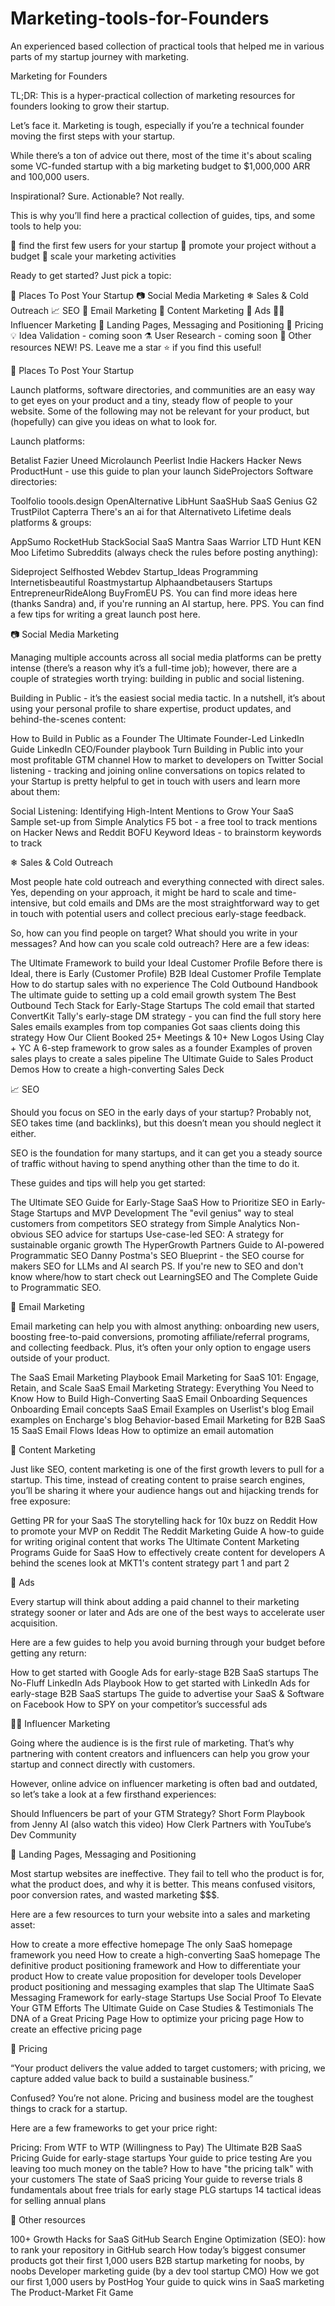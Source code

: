 # Marketing-tools-for-Founders
An experienced based collection of practical tools that helped me in various parts of my startup journey with marketing. 



Marketing for Founders

TL;DR: This is a hyper-practical collection of marketing resources for founders looking to grow their startup.


Let’s face it. Marketing is tough, especially if you’re a technical founder moving the first steps with your startup.

While there’s a ton of advice out there, most of the time it's about scaling some VC-funded startup with a big marketing budget to $1,000,000 ARR and 100,000 users.

Inspirational? Sure. Actionable? Not really.

This is why you’ll find here a practical collection of guides, tips, and some tools to help you:

🎯 find the first few users for your startup
📣 promote your project without a budget
🚀 scale your marketing activities


Ready to get started? Just pick a topic:

📣 Places To Post Your Startup
📷 Social Media Marketing
❄ Sales & Cold Outreach
📈 SEO
💌 Email Marketing
🧲 Content Marketing
💸 Ads
👩‍🏫 Influencer Marketing
🎯 Landing Pages, Messaging and Positioning
🎰 Pricing
💡 Idea Validation - coming soon
⚗ User Research - coming soon
🧨 Other resources NEW!
PS. Leave me a star ⭐ if you find this useful!



📣 Places To Post Your Startup

Launch platforms, software directories, and communities are an easy way to get eyes on your product and a tiny, steady flow of people to your website. Some of the following may not be relevant for your product, but (hopefully) can give you ideas on what to look for.

Launch platforms:

Betalist
Fazier
Uneed
Microlaunch
Peerlist
Indie Hackers
Hacker News
ProductHunt - use this guide to plan your launch
SideProjectors
Software directories:

Toolfolio
toools.design
OpenAlternative
LibHunt
SaaSHub
SaaS Genius
G2
TrustPilot
Capterra
There's an ai for that
Alternativeto
Lifetime deals platforms & groups:

AppSumo
RocketHub
StackSocial
SaaS Mantra
Saas Warrior
LTD Hunt
KEN Moo
Lifetimo
Subreddits (always check the rules before posting anything):

Sideproject
Selfhosted
Webdev
Startup_Ideas
Programming
Internetisbeautiful
Roastmystartup
Alphaandbetausers
Startups
EntrepreneurRideAlong
BuyFromEU
PS. You can find more ideas here (thanks Sandra) and, if you're running an AI startup, here.
PPS. You can find a few tips for writing a great launch post here.





📷 Social Media Marketing

Managing multiple accounts across all social media platforms can be pretty intense (there’s a reason why it’s a full-time job); however, there are a couple of strategies worth trying: building in public and social listening.

Building in Public - it’s the easiest social media tactic. In a nutshell, it’s about using your personal profile to share expertise, product updates, and behind-the-scenes content:

How to Build in Public as a Founder
The Ultimate Founder-Led LinkedIn Guide
LinkedIn CEO/Founder playbook
Turn Building in Public into your most profitable GTM channel
How to market to developers on Twitter
Social listening - tracking and joining online conversations on topics related to your Startup is pretty helpful to get in touch with users and learn more about them:

Social Listening: Identifying High-Intent Mentions to Grow Your SaaS
Sample set-up from Simple Analytics
F5 bot - a free tool to track mentions on Hacker News and Reddit
BOFU Keyword Ideas - to brainstorm keywords to track




❄ Sales & Cold Outreach

Most people hate cold outreach and everything connected with direct sales. Yes, depending on your approach, it might be hard to scale and time-intensive, but cold emails and DMs are the most straightforward way to get in touch with potential users and collect precious early-stage feedback.

So, how can you find people on target? What should you write in your messages? And how can you scale cold outreach? Here are a few ideas:

The Ultimate Framework to build your Ideal Customer Profile
Before there is Ideal, there is Early (Customer Profile)
B2B Ideal Customer Profile Template
How to do startup sales with no experience
The Cold Outbound Handbook
The ultimate guide to setting up a cold email growth system
The Best Outbound Tech Stack for Early-Stage Startups
The cold email that started ConvertKit
Tally's early-stage DM strategy - you can find the full story here
Sales emails examples from top companies
Got saas clients doing this strategy
How Our Client Booked 25+ Meetings & 10+ New Logos Using Clay + YC
A 6-step framework to grow sales as a founder
Examples of proven sales plays to create a sales pipeline
The Ultimate Guide to Sales Product Demos
How to create a high-converting Sales Deck




📈 SEO

Should you focus on SEO in the early days of your startup? Probably not, SEO takes time (and backlinks), but this doesn’t mean you should neglect it either.

SEO is the foundation for many startups, and it can get you a steady source of traffic without having to spend anything other than the time to do it.

These guides and tips will help you get started:

The Ultimate SEO Guide for Early-Stage SaaS
How to Prioritize SEO in Early-Stage Startups and MVP Development
The "evil genius" way to steal customers from competitors
SEO strategy from Simple Analytics
Non-obvious SEO advice for startups
Use-case-led SEO: A strategy for sustainable organic growth
The HyperGrowth Partners Guide to AI-powered Programmatic SEO
Danny Postma's SEO Blueprint - the SEO course for makers
SEO for LLMs and AI search
PS. If you're new to SEO and don't know where/how to start check out LearningSEO and The Complete Guide to Programmatic SEO.





💌 Email Marketing

Email marketing can help you with almost anything: onboarding new users, boosting free-to-paid conversions, promoting affiliate/referral programs, and collecting feedback. Plus, it’s often your only option to engage users outside of your product.

The SaaS Email Marketing Playbook
Email Marketing for SaaS 101: Engage, Retain, and Scale
SaaS Email Marketing Strategy: Everything You Need to Know
How to Build High-Converting SaaS Email Onboarding Sequences
Onboarding Email concepts
SaaS Email Examples on Userlist's blog
Email examples on Encharge's blog
Behavior-based Email Marketing for B2B SaaS
15 SaaS Email Flows Ideas
How to optimize an email automation




🧲 Content Marketing

Just like SEO, content marketing is one of the first growth levers to pull for a startup. This time, instead of creating content to praise search engines, you’ll be sharing it where your audience hangs out and hijacking trends for free exposure:

Getting PR for your SaaS
The storytelling hack for 10x buzz on Reddit
How to promote your MVP on Reddit
The Reddit Marketing Guide
A how-to guide for writing original content that works
The Ultimate Content Marketing Programs Guide for SaaS
How to effectively create content for developers
A behind the scenes look at MKT1's content strategy part 1 and part 2




💸 Ads

Every startup will think about adding a paid channel to their marketing strategy sooner or later and Ads are one of the best ways to accelerate user acquisition.

Here are a few guides to help you avoid burning through your budget before getting any return:

How to get started with Google Ads for early-stage B2B SaaS startups
The No-Fluff LinkedIn Ads Playbook
How to get started with LinkedIn Ads for early-stage B2B SaaS startups
The guide to advertise your SaaS & Software on Facebook
How to SPY on your competitor’s successful ads




👩‍🏫 Influencer Marketing

Going where the audience is is the first rule of marketing. That’s why partnering with content creators and influencers can help you grow your startup and connect directly with customers.

However, online advice on influencer marketing is often bad and outdated, so let’s take a look at a few firsthand experiences:

Should Influencers be part of your GTM Strategy?
Short Form Playbook from Jenny AI (also watch this video)
How Clerk Partners with YouTube’s Dev Community




🎯 Landing Pages, Messaging and Positioning

Most startup websites are ineffective. They fail to tell who the product is for, what the product does, and why it is better. This means confused visitors, poor conversion rates, and wasted marketing $$$.

Here are a few resources to turn your website into a sales and marketing asset:

How to create a more effective homepage
The only SaaS homepage framework you need
How to create a high-converting SaaS homepage
The definitive product positioning framework and How to differentiate your product
How to create value proposition for developer tools
Developer product positioning and messaging examples that slap
The Ultimate SaaS Messaging Framework for early-stage Startups
Use Social Proof To Elevate Your GTM Efforts
The Ultimate Guide on Case Studies & Testimonials
The DNA of a Great Pricing Page
How to optimize your pricing page
How to create an effective pricing page




🎰 Pricing

“Your product delivers the value added to target customers; with pricing, we capture added value back to build a sustainable business.”

Confused? You’re not alone. Pricing and business model are the toughest things to crack for a startup.

Here are a few frameworks to get your price right:

Pricing: From WTF to WTP (Willingness to Pay)
The Ultimate B2B SaaS Pricing Guide for early-stage startups
Your guide to price testing
Are you leaving too much money on the table?
How to have "the pricing talk" with your customers
The state of SaaS pricing
Your guide to reverse trials
8 fundamentals about free trials for early stage PLG startups
14 tactical ideas for selling annual plans




🧨 Other resources

100+ Growth Hacks for SaaS
GitHub Search Engine Optimization (SEO): how to rank your repository in GitHub search
How today’s biggest consumer products got their first 1,000 users
B2B startup marketing for noobs, by noobs
Developer marketing guide (by a dev tool startup CMO)
How we got our first 1,000 users by PostHog
Your guide to quick wins in SaaS marketing
The Product-Market Fit Game
